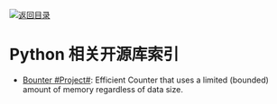 [![返回目录](https://parg.co/UGo)](https://github.com/wxyyxc1992/Awesome-Reference) 
 
 
 
 
 


 


 


# Python 相关开源库索引

- [Bounter #Project#](https://github.com/RaRe-Technologies/bounter): Efficient Counter that uses a limited (bounded) amount of memory regardless of data size.